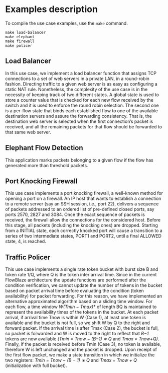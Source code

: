 # Examples description

To compile the use case examples, use the `make` command.

    make load-balancer
    make elephant
    make firewall
    make policer


## Load Balancer
In this use case, we implement a load balancer function that assigns TCP connections to a set of web servers in a private LAN, in a round-robin fashion. Directing traffic to a given web server is as easy as configuring a static NAT rule. Nonetheless, the complexity of the use case is in the necessity of keeping track of two different states. A global state is used to store a counter value that is checked for each new flow received by the switch and it is used to enforce the round robin selection. The second one is a per-flow state that binds each established flow to one of the available destination servers and assure the forwarding consistency. That is, the destination web server is selected when the first connection’s packet is received, and all the remaining packets for that flow should be forwarded to that same web server. 

## Elephant Flow Detection

This application marks packets belonging to a given flow if the flow has generated more than threshold packets.

## Port Knocking Firewall

This use case implements a port knocking firewall, a well-known method for opening a port on a firewall. An IP host that wants to establish a connection to a remote server (say an SSH session, i.e., port 22), delivers a sequence of packets addressed to an ordered list of pre-defined closed ports, say ports 2570, 2827 and 3084. Once the exact sequence of packets is received, the firewall allow the connections for the considered host. Before this stage, all packets (including the knocking ones) are dropped.
Starting from a INITIAL state, each correctly knocked port will cause a transition to a series of two intermediate states, PORT1 and PORT2, until a final ALLOWED state, 4, is reached.

## Traffic Policer

This use case implements a single rate token bucket with burst size B and token rate 1/Q, where Q is the token inter arrival time. Since in the current FlowBlaze architecture the update functions are performed after the condition verification, we cannot update the number of tokens in the bucket based on packet arrival time before evaluating the condition (token availability) for packet forwarding. For this reason, we have implemented an alternative approximated algorithm based on a sliding time window. For each flow, a time window *W(Tmin − Tmax)** of length BQ is maintained to represent the availability times of the tokens in the bucket. 
At each packet arrival, if arrival time Tnow is within W (Case 1), at least one token is available and the bucket is not full, so we shift W by Q to the right and forward packet. If the arrival time is after Tmax (Case 2), the bucket is full, so packet is forwarded and W is moved to the right to reflect that *B−1* tokens are now available *(Tmin = Tnow − (B−1) ∗ Q* and *Tmax = Tnow+Q)*. Finally, if the packet is received before Tmin (Case 3), no token is available, therefore W is left unchanged and the packet is dropped. Upon receipt of the first flow packet, we make a state transition in which we initialize the two registers: *Tmin = Tnow − (B − 1) ∗ Q* and *Tmax = Tnow + Q* (initialization with full bucket).


